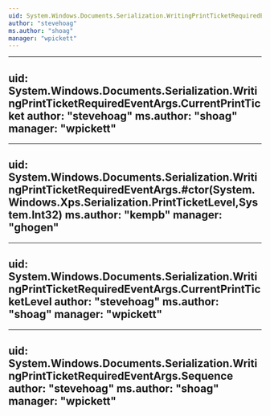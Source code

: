 ```yaml
---
uid: System.Windows.Documents.Serialization.WritingPrintTicketRequiredEventArgs
author: "stevehoag"
ms.author: "shoag"
manager: "wpickett"
---
```


---
uid: System.Windows.Documents.Serialization.WritingPrintTicketRequiredEventArgs.CurrentPrintTicket
author: "stevehoag"
ms.author: "shoag"
manager: "wpickett"
---

---
uid: System.Windows.Documents.Serialization.WritingPrintTicketRequiredEventArgs.#ctor(System.Windows.Xps.Serialization.PrintTicketLevel,System.Int32)
ms.author: "kempb"
manager: "ghogen"
---

---
uid: System.Windows.Documents.Serialization.WritingPrintTicketRequiredEventArgs.CurrentPrintTicketLevel
author: "stevehoag"
ms.author: "shoag"
manager: "wpickett"
---

---
uid: System.Windows.Documents.Serialization.WritingPrintTicketRequiredEventArgs.Sequence
author: "stevehoag"
ms.author: "shoag"
manager: "wpickett"
---
